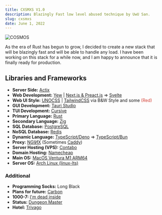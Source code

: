 ```yaml
---
title: CXSMXS V1.0
description: Blazingly Fast low level abused technique by UwU San.
slug: cxsmxs
date: June 1, 2022
---
```


![COSMOS](/stack/cxsmxs/cosmos.jpg)

As the era of Rust has begun to grow, I decided to create a new stack that will be blazingly fast and will be able to handle any load. I have been working on this stack for a while now, and I am happy to announce that it is finally ready for production.

## Libraries and Frameworks

* **Server Side:** [Actix](https://actix.rs/)
* **Web Development:** [Yew](https://yew.rs/) | [Next.js & Preact.js](https://nextjs.org/) => [Svelte](https://svelte.dev/)
* **Web UI Style:** [UNOCSS](https://uno.antfu.me/) | [TailwindCSS](https://tailwindcss.com/) via B&W Style and some <span style="color: #d44137;">(Red)</span>
* **GUI Development:** [Tauri Studio](https://tauri.app/)
* **TUI Development:** [Cursive](https://github.com/gyscos/cursive)
* **Primary Language:** [Rust](https://www.rust-lang.org/)
* **Secondary Language:** [Zig](https://ziglang.org/)
* **SQL Database:** [PostgreSQL](https://www.postgresql.org/)
* **NoSQL Database:** [Redis](https://redis.io/)
* **Dynamic Language:** [TypeScript/Deno](https://deno.land/) => [TypeScript/Bun](https://bun.sh/)
* **Proxy:** [NGIИX](https://www.nginx.com/) (Sometimes [Caddy](https://caddyserver.com/))
* **Server Hosting (VPS):** [Contabo](https://contabo.com/en/)
* **Domain Hosting:** [Namecheap](https://www.namecheap.com/)
* **Main OS:** [MacOS Ventura M1 ARM64](https://www.apple.com/macos)
* **Server OS:** [Arch Linux (linux-lts)](https://archlinux.org)

### Additional

* **Programming Socks:** Long Black
* **Plans for future:** [Carbon](https://github.com/carbon-language?type=source)
* **1000-7:** [I'm dead inside](https://www.youtube.com/watch?v=ZPECAVQEv1k)
* **Status:** [Dungeon Master](https://www.youtube.com/watch?v=gw7yUMtlB1w)
* **Hotel:** [Trivago](https://www.youtube.com/watch?v=eBGIQ7ZuuiU)
